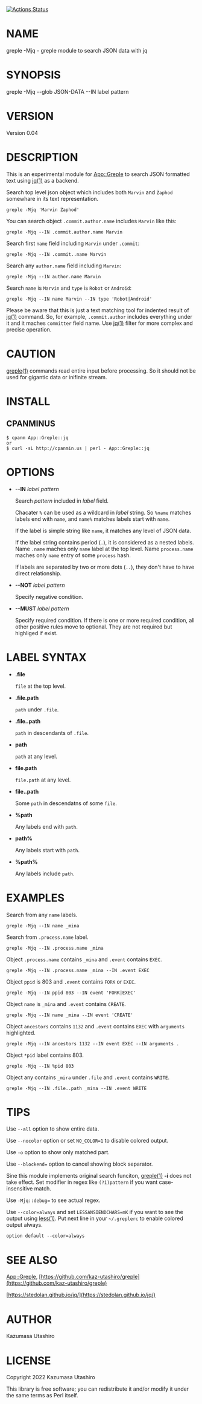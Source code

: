 [![Actions Status](https://github.com/kaz-utashiro/greple-jq/workflows/test/badge.svg)](https://github.com/kaz-utashiro/greple-jq/actions)
# NAME

greple -Mjq - greple module to search JSON data with jq

# SYNOPSIS

greple -Mjq --glob JSON-DATA --IN label pattern

# VERSION

Version 0.04

# DESCRIPTION

This is an experimental module for [App::Greple](https://metacpan.org/pod/App::Greple) to search JSON
formatted text using [jq(1)](http://man.he.net/man1/jq) as a backend.

Search top level json object which includes both `Marvin` and
`Zaphod` somewhare in its text representation.

    greple -Mjq 'Marvin Zaphod'

You can search object `.commit.author.name` includes `Marvin` like this:

    greple -Mjq --IN .commit.author.name Marvin

Search first `name` field including `Marvin` under `.commit`:

    greple -Mjq --IN .commit..name Marvin

Search any `author.name` field including `Marvin`:

    greple -Mjq --IN author.name Marvin

Search `name` is `Marvin` and `type` is `Robot` or `Android`:

    greple -Mjq --IN name Marvin --IN type 'Robot|Android'

Please be aware that this is just a text matching tool for indented
result of [jq(1)](http://man.he.net/man1/jq) command.  So, for example, `.commit.author`
includes everything under it and it maches `committer` field name.
Use [jq(1)](http://man.he.net/man1/jq) filter for more complex and precise operation.

# CAUTION

[greple(1)](http://man.he.net/man1/greple) commands read entire input before processing.  So it
should not be used for gigantic data or inifinite stream.

# INSTALL

## CPANMINUS

    $ cpanm App::Greple::jq
    or
    $ curl -sL http://cpanmin.us | perl - App::Greple::jq

# OPTIONS

- **--IN** _label_ _pattern_

    Search _pattern_ included in _label_ field.

    Chacater `%` can be used as a wildcard in _label_ string.  So
    `%name` matches labels end with `name`, and `name%` matches labels
    start with `name`.

    If the label is simple string like `name`, it matches any level of
    JSON data.

    If the label string contains period (`.`), it is considered as a
    nested labels.  Name `.name` maches only `name` label at the top
    level.  Name `process.name` maches only `name` entry of some
    `process` hash.

    If labels are separated by two or more dots (`..`), they don't have
    to have direct relationship.

- **--NOT** _label_ _pattern_

    Specify negative condition.

- **--MUST** _label_ _pattern_

    Specify required condition.  If there is one or more required
    condition, all other positive rules move to optional.  They are not
    required but highliged if exist.

# LABEL SYNTAX

- **.file**

    `file` at the top level.

- **.file.path**

    `path` under `.file`.

- **.file..path**

    `path` in descendants of `.file`.

- **path**

    `path` at any level.

- **file.path**

    `file.path` at any level.

- **file..path**

    Some `path` in descendatns of some `file`.

- **%path**

    Any labels end with `path`.

- **path%**

    Any labels start with `path`.

- **%path%**

    Any labels include `path`.

# EXAMPLES

Search from any `name` labels.

    greple -Mjq --IN name _mina

Search from `.process.name` label.

    greple -Mjq --IN .process.name _mina

Object `.process.name` contains `_mina` and `.event` contains
`EXEC`.

    greple -Mjq --IN .process.name _mina --IN .event EXEC

Object `ppid` is 803 and `.event` contains `FORK` or `EXEC`.

    greple -Mjq --IN ppid 803 --IN event 'FORK|EXEC'

Object `name` is `_mina` and `.event` contains `CREATE`.

    greple -Mjq --IN name _mina --IN event 'CREATE'

Object `ancestors` contains `1132` and `.event` contains `EXEC`
with `arguments` highlighted.

    greple -Mjq --IN ancestors 1132 --IN event EXEC --IN arguments .

Object `*pid` label contains 803.

    greple -Mjq --IN %pid 803

Object any <path> contains `_mira` under `.file` and `.event`
contains `WRITE`.

    greple -Mjq --IN .file..path _mina --IN .event WRITE

# TIPS

Use `--all` option to show entire data.

Use `--nocolor` option or set `NO_COLOR=1` to disable colored
output.

Use `-o` option to show only matched part.

Use `--blockend=` option to cancel showing block separator.

Sine this module implements original search funciton, [greple(1)](http://man.he.net/man1/greple)
**-i** does not take effect.  Set modifier in regex like
`(?i)pattern` if you want case-insensitive match.

Use `-Mjq::debug=` to see actual regex.

Use `--color=always` and set `LESSANSIENDCHARS=mK` if you want to
see the output using [less(1)](http://man.he.net/man1/less).  Put next line in your `~/.greplerc`
to enable colored output always.

    option default --color=always

# SEE ALSO

[App::Greple](https://metacpan.org/pod/App::Greple), [https://github.com/kaz-utashiro/greple](https://github.com/kaz-utashiro/greple)

[https://stedolan.github.io/jq/](https://stedolan.github.io/jq/)

# AUTHOR

Kazumasa Utashiro

# LICENSE

Copyright 2022 Kazumasa Utashiro

This library is free software; you can redistribute it and/or modify
it under the same terms as Perl itself.
